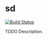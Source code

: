 # sd

[![Build Status](https://travis-ci.org/ocramz/sd.png)](https://travis-ci.org/ocramz/sd)

TODO Description.
